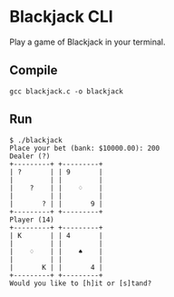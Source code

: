 # Blackjack CLI
Play a game of Blackjack in your terminal.

## Compile
```
gcc blackjack.c -o blackjack
```

## Run
```
$ ./blackjack
Place your bet (bank: $10000.00): 200
Dealer (?)
+---------+	+---------+	
| ?       |	| 9       |	
|         |	|         |	
|    ?    |	|    ♢    |	
|         |	|         |	
|       ? |	|       9 |	
+---------+	+---------+	
Player (14)
+---------+	+---------+	
| K       |	| 4       |	
|         |	|         |	
|    ♢    |	|    ♠    |	
|         |	|         |	
|       K |	|       4 |	
+---------+	+---------+	
Would you like to [h]it or [s]tand?
```

